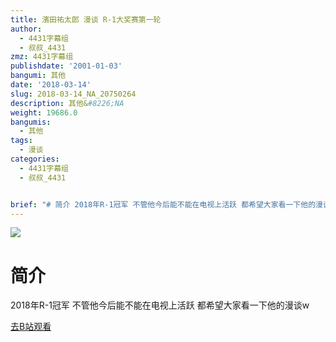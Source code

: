 ```yaml
---
title: 濱田祐太郎 漫谈 R-1大奖赛第一轮
author:
  - 4431字幕组
  - 叔叔_4431
zmz: 4431字幕组
publishdate: '2001-01-03'
bangumi: 其他
date: '2018-03-14'
slug: 2018-03-14_NA_20750264
description: 其他&#8226;NA
weight: 19686.0
bangumis:
  - 其他
tags:
  - 漫谈
categories:
  - 4431字幕组
  - 叔叔_4431


brief: "# 简介 2018年R-1冠军 不管他今后能不能在电视上活跃 都希望大家看一下他的漫谈w"
---
```

![](https://i.imgur.com/uFDWNbW.png)
# 简介  
2018年R-1冠军
不管他今后能不能在电视上活跃
都希望大家看一下他的漫谈w  

[去B站观看](https://www.bilibili.com/video/av20750264/)
 
